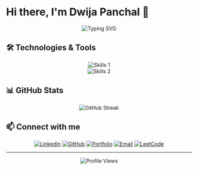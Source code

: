# Hi there, I'm Dwija Panchal 👋

<div align="center">
  <img src="https://readme-typing-svg.herokuapp.com?font=Fira+Code&pause=1000&color=2986cc&random=false&width=435&lines=Full+Stack+Developer;Machine+Learning+Enthusiast;Always+learning+new+things" alt="Typing SVG" />
</div>

## 🛠️ Technologies & Tools

<div align="center">
  
  <div align="center">
  <img src="https://skillicons.dev/icons?i=python,java,c,cpp,javascript,nodejs,express,react,mongodb,typescript,bootstrap,html,css,sklearn" alt="Skills 1" /><br />
  <img src="https://skillicons.dev/icons?i=vscode,git,github,tailwind,aws,npm,discord,docker,nextjs,mysql,flask,jenkins,linux" alt="Skills 2" />
</div>

</div>

## 📊 GitHub Stats

<div align="center">
  <img src="https://github-readme-streak-stats.herokuapp.com/?user=dwija12903&theme=radical" alt="GitHub Streak" />
</div>

## 📫 Connect with me

<div align="center">

[![LinkedIn](https://img.shields.io/badge/LinkedIn-0077B5?style=for-the-badge&logo=linkedin&logoColor=white)](https://www.linkedin.com/in/dwijapanchal)
[![GitHub](https://img.shields.io/badge/GitHub-100000?style=for-the-badge&logo=github&logoColor=white)](https://github.com/dwija12903)
[![Portfolio](https://img.shields.io/badge/Portfolio-1f425f?style=for-the-badge&logo=google-chrome&logoColor=white)](https://dwijapanchal.vercel.app/)
[![Email](https://img.shields.io/badge/Email-D14836?style=for-the-badge&logo=gmail&logoColor=white)](mailto:dwija1209@gmail.com)
[![LeetCode](https://img.shields.io/badge/-LeetCode-FFA116?style=for-the-badge&logo=LeetCode&logoColor=black)](https://leetcode.com/dwijapanchal)

</div>

---

<div align="center">
  <img src="https://komarev.com/ghpvc/?username=dwija12903&color=blueviolet" alt="Profile Views" />
</div>
